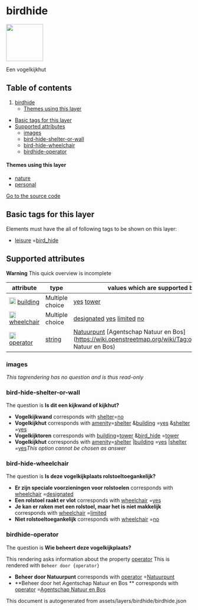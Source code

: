 birdhide
==========



<img src='https://mapcomplete.osm.be/./assets/layers/birdhide/birdhide.svg' height="100px"> 

Een vogelkijkhut

## Table of contents

1. [birdhide](#birdhide)
    * [Themes using this layer](#themes-using-this-layer)

- [Basic tags for this layer](#basic-tags-for-this-layer)
- [Supported attributes](#supported-attributes)
    + [images](#images)
    + [bird-hide-shelter-or-wall](#bird-hide-shelter-or-wall)
    + [bird-hide-wheelchair](#bird-hide-wheelchair)
    + [birdhide-operator](#birdhide-operator)

#### Themes using this layer

- [nature](https://mapcomplete.osm.be/nature)
- [personal](https://mapcomplete.osm.be/personal)

[Go to the source code](../assets/layers/birdhide/birdhide.json)



Basic tags for this layer
---------------------------



Elements must have the all of following tags to be shown on this layer:

- <a href='https://wiki.openstreetmap.org/wiki/Key:leisure' target='_blank'>leisure</a>
  =<a href='https://wiki.openstreetmap.org/wiki/Tag:leisure%3Dbird_hide' target='_blank'>bird_hide</a>

Supported attributes
----------------------



**Warning** This quick overview is incomplete

attribute | type | values which are supported by this layer
----------- | ------ | ------------------------------------------
[<img src='https://mapcomplete.osm.be/assets/svg/statistics.svg' height='18px'>](https://taginfo.openstreetmap.org/keys/building#values) [building](https://wiki.openstreetmap.org/wiki/Key:building) | Multiple choice | [](https://wiki.openstreetmap.org/wiki/Tag:building%3D) [yes](https://wiki.openstreetmap.org/wiki/Tag:building%3Dyes) [tower](https://wiki.openstreetmap.org/wiki/Tag:building%3Dtower)
[<img src='https://mapcomplete.osm.be/assets/svg/statistics.svg' height='18px'>](https://taginfo.openstreetmap.org/keys/wheelchair#values) [wheelchair](https://wiki.openstreetmap.org/wiki/Key:wheelchair) | Multiple choice | [designated](https://wiki.openstreetmap.org/wiki/Tag:wheelchair%3Ddesignated) [yes](https://wiki.openstreetmap.org/wiki/Tag:wheelchair%3Dyes) [limited](https://wiki.openstreetmap.org/wiki/Tag:wheelchair%3Dlimited) [no](https://wiki.openstreetmap.org/wiki/Tag:wheelchair%3Dno)
[<img src='https://mapcomplete.osm.be/assets/svg/statistics.svg' height='18px'>](https://taginfo.openstreetmap.org/keys/operator#values) [operator](https://wiki.openstreetmap.org/wiki/Key:operator) | [string](../SpecialInputElements.md#string) | [Natuurpunt](https://wiki.openstreetmap.org/wiki/Tag:operator%3DNatuurpunt) [Agentschap Natuur en Bos](https://wiki.openstreetmap.org/wiki/Tag:operator%3DAgentschap Natuur en Bos)

### images

_This tagrendering has no question and is thus read-only_

### bird-hide-shelter-or-wall

The question is **Is dit een kijkwand of kijkhut?**

- **Vogelkijkwand** corresponds with <a href='https://wiki.openstreetmap.org/wiki/Key:shelter' target='_blank'>
  shelter</a>=<a href='https://wiki.openstreetmap.org/wiki/Tag:shelter%3Dno' target='_blank'>no</a>
- **Vogelkijkhut** corresponds with <a href='https://wiki.openstreetmap.org/wiki/Key:amenity' target='_blank'>
  amenity</a>=<a href='https://wiki.openstreetmap.org/wiki/Tag:amenity%3Dshelter' target='_blank'>shelter</a>
  &<a href='https://wiki.openstreetmap.org/wiki/Key:building' target='_blank'>building</a>
  =<a href='https://wiki.openstreetmap.org/wiki/Tag:building%3Dyes' target='_blank'>yes</a>
  &<a href='https://wiki.openstreetmap.org/wiki/Key:shelter' target='_blank'>shelter</a>
  =<a href='https://wiki.openstreetmap.org/wiki/Tag:shelter%3Dyes' target='_blank'>yes</a>
- **Vogelkijktoren** corresponds with <a href='https://wiki.openstreetmap.org/wiki/Key:building' target='_blank'>
  building</a>=<a href='https://wiki.openstreetmap.org/wiki/Tag:building%3Dtower' target='_blank'>tower</a>
  &<a href='https://wiki.openstreetmap.org/wiki/Key:bird_hide' target='_blank'>bird_hide</a>
  =<a href='https://wiki.openstreetmap.org/wiki/Tag:bird_hide%3Dtower' target='_blank'>tower</a>
- **Vogelkijkhut** corresponds with <a href='https://wiki.openstreetmap.org/wiki/Key:amenity' target='_blank'>
  amenity</a>=<a href='https://wiki.openstreetmap.org/wiki/Tag:amenity%3Dshelter' target='_blank'>shelter</a>
  |<a href='https://wiki.openstreetmap.org/wiki/Key:building' target='_blank'>building</a>
  =<a href='https://wiki.openstreetmap.org/wiki/Tag:building%3Dyes' target='_blank'>yes</a>
  |<a href='https://wiki.openstreetmap.org/wiki/Key:shelter' target='_blank'>shelter</a>
  =<a href='https://wiki.openstreetmap.org/wiki/Tag:shelter%3Dyes' target='_blank'>yes</a>_This option cannot be chosen
  as answer_

### bird-hide-wheelchair

The question is **Is deze vogelkijkplaats rolstoeltoegankelijk?**

- **Er zijn speciale voorzieningen voor rolstoelen** corresponds
  with <a href='https://wiki.openstreetmap.org/wiki/Key:wheelchair' target='_blank'>wheelchair</a>
  =<a href='https://wiki.openstreetmap.org/wiki/Tag:wheelchair%3Ddesignated' target='_blank'>designated</a>
- **Een rolstoel raakt er vlot** corresponds
  with <a href='https://wiki.openstreetmap.org/wiki/Key:wheelchair' target='_blank'>wheelchair</a>
  =<a href='https://wiki.openstreetmap.org/wiki/Tag:wheelchair%3Dyes' target='_blank'>yes</a>
- **Je kan er raken met een rolstoel, maar het is niet makkelijk** corresponds
  with <a href='https://wiki.openstreetmap.org/wiki/Key:wheelchair' target='_blank'>wheelchair</a>
  =<a href='https://wiki.openstreetmap.org/wiki/Tag:wheelchair%3Dlimited' target='_blank'>limited</a>
- **Niet rolstoeltoegankelijk** corresponds
  with <a href='https://wiki.openstreetmap.org/wiki/Key:wheelchair' target='_blank'>wheelchair</a>
  =<a href='https://wiki.openstreetmap.org/wiki/Tag:wheelchair%3Dno' target='_blank'>no</a>

### birdhide-operator

The question is **Wie beheert deze vogelkijkplaats?**

This rendering asks information about the property  [operator](https://wiki.openstreetmap.org/wiki/Key:operator)
This is rendered with `Beheer door {operator}`

- **Beheer door Natuurpunt** corresponds
  with <a href='https://wiki.openstreetmap.org/wiki/Key:operator' target='_blank'>operator</a>
  =<a href='https://wiki.openstreetmap.org/wiki/Tag:operator%3DNatuurpunt' target='_blank'>Natuurpunt</a>
- **Beheer door het Agentschap Natuur en Bos ** corresponds
  with <a href='https://wiki.openstreetmap.org/wiki/Key:operator' target='_blank'>operator</a>
  =<a href='https://wiki.openstreetmap.org/wiki/Tag:operator%3DAgentschap Natuur en Bos' target='_blank'>Agentschap
  Natuur en Bos</a>

This document is autogenerated from assets/layers/birdhide/birdhide.json